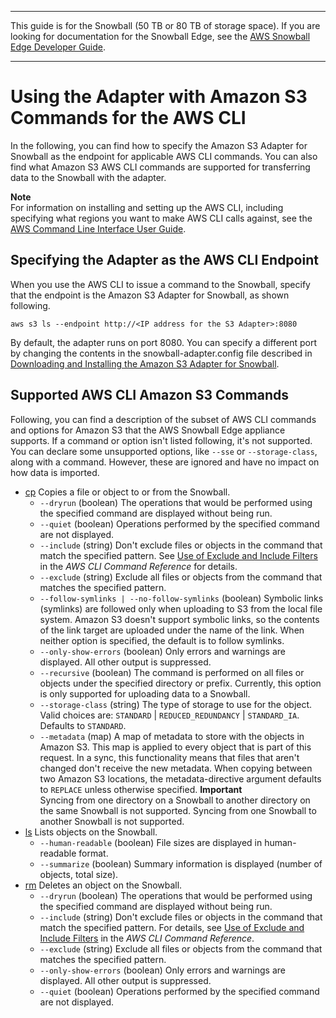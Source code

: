 --------

This guide is for the Snowball \(50 TB or 80 TB of storage space\)\. If you are looking for documentation for the Snowball Edge, see the [AWS Snowball Edge Developer Guide](http://docs.aws.amazon.com/snowball/latest/developer-guide/whatisedge.html)\.

--------

# Using the Adapter with Amazon S3 Commands for the AWS CLI<a name="using-adapter-cli"></a>

In the following, you can find how to specify the Amazon S3 Adapter for Snowball as the endpoint for applicable AWS CLI commands\. You can also find what Amazon S3 AWS CLI commands are supported for transferring data to the Snowball with the adapter\.

**Note**  
For information on installing and setting up the AWS CLI, including specifying what regions you want to make AWS CLI calls against, see the [AWS Command Line Interface User Guide](http://docs.aws.amazon.com/cli/latest/userguide/)\.

## Specifying the Adapter as the AWS CLI Endpoint<a name="using-adapter-cli-endpoint"></a>

When you use the AWS CLI to issue a command to the Snowball, specify that the endpoint is the Amazon S3 Adapter for Snowball, as shown following\.

```
aws s3 ls --endpoint http://<IP address for the S3 Adapter>:8080
```

By default, the adapter runs on port 8080\. You can specify a different port by changing the contents in the snowball\-adapter\.config file described in [Downloading and Installing the Amazon S3 Adapter for Snowball](snowball-transfer-adapter.md#adapter-install)\.

## Supported AWS CLI Amazon S3 Commands<a name="using-adapter-cli-commands"></a>

Following, you can find a description of the subset of AWS CLI commands and options for Amazon S3 that the AWS Snowball Edge appliance supports\. If a command or option isn't listed following, it's not supported\. You can declare some unsupported options, like `--sse` or `--storage-class`, along with a command\. However, these are ignored and have no impact on how data is imported\.
+ [cp](http://docs.aws.amazon.com/cli/latest/reference/s3/cp.html) Copies a file or object to or from the Snowball\.
  + `--dryrun` \(boolean\) The operations that would be performed using the specified command are displayed without being run\.
  + `--quiet` \(boolean\) Operations performed by the specified command are not displayed\.
  + `--include` \(string\) Don't exclude files or objects in the command that match the specified pattern\. See [Use of Exclude and Include Filters](http://docs.aws.amazon.com/cli/latest/reference/s3/index.html#use-of-exclude-and-include-filters) in the *AWS CLI Command Reference* for details\.
  + `--exclude` \(string\) Exclude all files or objects from the command that matches the specified pattern\.
  + `--follow-symlinks | --no-follow-symlinks` \(boolean\) Symbolic links \(symlinks\) are followed only when uploading to S3 from the local file system\. Amazon S3 doesn't support symbolic links, so the contents of the link target are uploaded under the name of the link\. When neither option is specified, the default is to follow symlinks\.
  + `--only-show-errors` \(boolean\) Only errors and warnings are displayed\. All other output is suppressed\.
  + `--recursive` \(boolean\) The command is performed on all files or objects under the specified directory or prefix\. Currently, this option is only supported for uploading data to a Snowball\.
  + `--storage-class` \(string\) The type of storage to use for the object\. Valid choices are: `STANDARD` \| `REDUCED_REDUNDANCY` \| `STANDARD_IA`\. Defaults to `STANDARD`\.
  + `--metadata` \(map\) A map of metadata to store with the objects in Amazon S3\. This map is applied to every object that is part of this request\. In a sync, this functionality means that files that aren't changed don't receive the new metadata\. When copying between two Amazon S3 locations, the metadata\-directive argument defaults to `REPLACE` unless otherwise specified\.
**Important**  
Syncing from one directory on a Snowball to another directory on the same Snowball is not supported\. Syncing from one Snowball to another Snowball is not supported\.
+ [ls](http://docs.aws.amazon.com/cli/latest/reference/s3/ls.html) Lists objects on the Snowball\.
  + `--human-readable` \(boolean\) File sizes are displayed in human\-readable format\.
  + `--summarize` \(boolean\) Summary information is displayed \(number of objects, total size\)\.
+ [rm](http://docs.aws.amazon.com/cli/latest/reference/s3/rm.html) Deletes an object on the Snowball\.
  + `--dryrun` \(boolean\) The operations that would be performed using the specified command are displayed without being run\.
  + `--include` \(string\) Don't exclude files or objects in the command that match the specified pattern\. For details, see [Use of Exclude and Include Filters](http://docs.aws.amazon.com/cli/latest/reference/s3/index.html#use-of-exclude-and-include-filters) in the *AWS CLI Command Reference*\.
  + `--exclude` \(string\) Exclude all files or objects from the command that matches the specified pattern\.
  + `--only-show-errors` \(boolean\) Only errors and warnings are displayed\. All other output is suppressed\.
  + `--quiet` \(boolean\) Operations performed by the specified command are not displayed\.